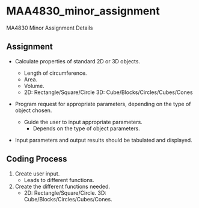 # MAA4830_minor_assignment
MA4830 Minor Assignment Details

## Assignment
- Calculate properties of standard 2D or 3D objects.
  - Length of circumference.
  - Area.
  - Volume.
  - 2D: Rectangle/Square/Circle
    3D: Cube/Blocks/Circles/Cubes/Cones

- Program request for appropriate parameters, depending on the type of object chosen.
  - Guide the user to input appropriate parameters.
    - Depends on the type of object parameters.

- Input parameters and output results should be tabulated and displayed.

## Coding Process

1. Create user input.
    - Leads to different functions.
2. Create the different functions needed.
    - 2D: Rectangle/Square/Circle.
      3D: Cube/Blocks/Circles/Cubes/Cones.